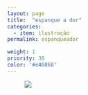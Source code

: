 ```yaml
---
layout: page
title:  "espanque a dor"
categories:
  - item: ilustração
permalink: espanqueador

weight: 1
priority: 30
color: '#e46868'
---
```


<figure><img src="{{ site.baseurl }}/assets/espanqueador/espanqueador.jpg"/></figure>
